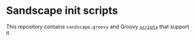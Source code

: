 # Sandscape init scripts

This repository contains `sandscape.groovy` and Groovy [`scripts`](scripts) that
support it.
